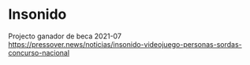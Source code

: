# Insonido
Projecto ganador de beca 2021-07
https://pressover.news/noticias/insonido-videojuego-personas-sordas-concurso-nacional
